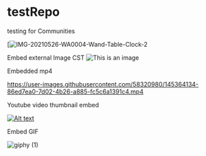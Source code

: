 # testRepo
testing for Communities

[![IMG-20210526-WA0004-Wand-Table-Clock-2](https://user-images.githubusercontent.com/58320980/145361063-07a3504c-82c9-4a9a-a697-e97e1c7b3e9b.jpg)

Embed external Image CST
![This is an image](https://i.imgur.com/8KpYb1J.jpeg)

Embedded mp4

https://user-images.githubusercontent.com/58320980/145364134-86ed7ea0-7d02-4b26-a885-fc5c6a1391c4.mp4

Youtube video thumbnail embed 

[![Alt text](https://img.youtube.com/vi/w6jeKaQMyik/0.jpg)](https://www.youtube.com/watch?v=VID)


Embed GIF 

![giphy (1)](https://user-images.githubusercontent.com/58320980/145447641-a489b359-dbaf-41fb-8d31-d7ce24639a71.gif)
